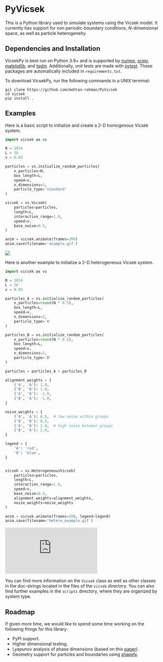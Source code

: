 # PyVicsek

This is a Python library used to simulate systems using the Vicsek model. It currently has support for non periodic-boundary conditions, $N$-dimensional space, as well as particle heterogeneity.

## Dependencies and Installation

VicsekPy is best run on Python 3.9+ and is supported by [numpy](https://github.com/numpy/numpy), [scipy](https://github.com/scipy/scipy), [matplotlib](https://github.com/matplotlib/matplotlib), and [tqdm](https://github.com/tqdm/tqdm). Additionally, unit tests are made with [pytest](https://github.com/pytest-dev/pytest). These packages are automatically included in `requirements.txt`. 

To download VicsekPy, run the following commands in a UNIX terminal: 
```
git clone https://github.com/mehtan-rahman/PyVicsek
cd vicsek
pip install .
```

## Examples

Here is a basic script to initialize and create a 2-D homogenous Vicsek system. 

```python
import vicsek as vs

N = 1024
L = 16
v = 0.03

particles = vs.initialize_random_particles(
    n_particles=N,
    box_length=L,
    speed=v,
    n_dimensions=2,
    particle_type='standard'
)

vicsek = vs.Vicsek(
    particles=particles,
    length=L,
    interaction_range=1.0,
    speed=v,
    base_noise=0.5,
)

anim = vicsek.animate(frames=200)
anim.save(filename='example.gif')
```

![](https://github.com/mehtan-rahman/PyVicsek/blob/main/scripts/homogeneous/example.gif)

Here is another example to initialize a 2-D heterogeneous Vicsek system. 

```python
import vicsek as vs

N = 1024
L = 16
v = 0.03

particles_A = vs.initialize_random_particles(
    n_particles=round(N * 0.5),
    box_length=L,
    speed=v,
    n_dimensions=2,
    particle_type='A'
)

particles_B = vs.initialize_random_particles(
    n_particles=round(N * 0.5),
    box_length=L,
    speed=v,
    n_dimensions=2,
    particle_type='B'
)

particles = particles_A + particles_B

alignment_weights = {
    ('A', 'A'): 1.0,
    ('B', 'B'): 1.0,
    ('A', 'B'): -1.0,
    ('B', 'A'): -1.0,
}

noise_weights = {
    ('A', 'A'): 0.5,  # low noise within groups
    ('B', 'B'): 0.5,
    ('A', 'B'): 2.0,  # high noise between groups
    ('B', 'A'): 2.0,
}

legend = {
    'A': 'red',
    'B': 'blue',
}


vicsek = vs.HeterogeneousVicsek(
    particles=particles,
    length=L,
    interaction_range=1.0,
    speed=v,
    base_noise=0.5,
    alignment_weights=alignment_weights,
    noise_weights=noise_weights
)

anim = vicsek.animate(frames=200, legend=legend)
anim.save(filename='hetero_example.gif')
```

![](https://github.com/mehtan-rahman/PyVicsek/blob/main/scripts/heterogeneous/antagonistic/gif.py)

You can find more information on the `Vicsek` class as well as other classes in the doc-strings located in the files of the `vicsek` directory. You can also find further examples in the `scripts` directory, where they are organized by system type.

## Roadmap
If given more time, we would like to spend some time working on the following things for this library: 
- PyPI support.
- Higher dimensional testing.
- Lyapunov analysis of phase dimensions (based on this [paper](https://doi.org/10.1103/PhysRevE.105.014213)). 
- Geometry support for particles and boundaries using [shapely](https://github.com/shapely/shapely). 
